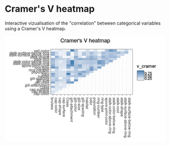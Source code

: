 # Cramer's V heatmap

Interactive vizualisation of the "correlation" between categorical variables using a Cramer's V heatmap.

![Alt text](https://github.com/Julien-Yacine/cramer_v_heatmap/blob/master/cramer_v_heatmap.png?raw=true "Title")
